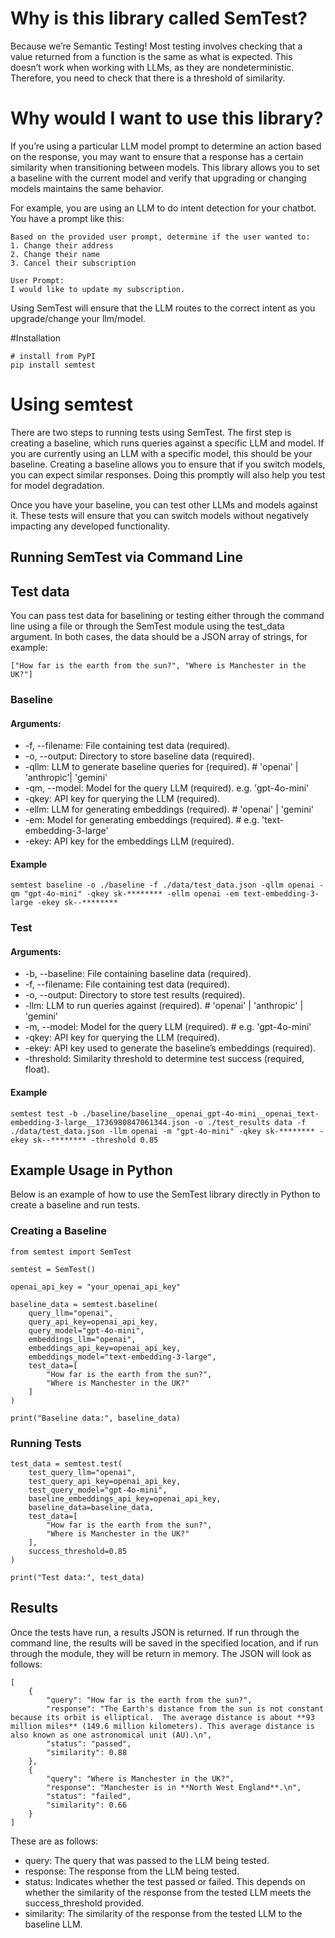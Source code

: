 # Why is this library called SemTest?

Because we’re Semantic Testing! Most testing involves checking that a value returned from a function is the same as what is expected. This doesn’t work when working with LLMs, as they are nondeterministic. Therefore, you need to check that there is a threshold of similarity.

# Why would I want to use this library?

If you’re using a particular LLM model prompt to determine an action based on the response, you may want to ensure that a response has a certain similarity when transitioning between models. This library allows you to set a baseline with the current model and verify that upgrading or changing models maintains the same behavior.

For example, you are using an LLM to do intent detection for your chatbot. You have a prompt like this:

```
Based on the provided user prompt, determine if the user wanted to:
1. Change their address
2. Change their name
3. Cancel their subscription

User Prompt:
I would like to update my subscription.
```

Using SemTest will ensure that the LLM routes to the correct intent as you upgrade/change your llm/model.

#Installation

```
# install from PyPI
pip install semtest
```

# Using semtest

There are two steps to running tests using SemTest. The first step is creating a baseline, which runs queries against a specific LLM and model. If you are currently using an LLM with a specific model, this should be your baseline. Creating a baseline allows you to ensure that if you switch models, you can expect similar responses. Doing this promptly will also help you test for model degradation.

Once you have your baseline, you can test other LLMs and models against it. These tests will ensure that you can switch models without negatively impacting any developed functionality.

## Running SemTest via Command Line

## Test data

You can pass test data for baselining or testing either through the command line using a file or through the SemTest module using the test_data argument. In both cases, the data should be a JSON array of strings, for example:

```
["How far is the earth from the sun?", "Where is Manchester in the UK?"]
```

### Baseline

#### Arguments:

- -f, --filename: File containing test data (required).
- -o, --output: Directory to store baseline data (required).
- -qllm: LLM to generate baseline queries for (required). # 'openai' | 'anthropic'| 'gemini'
- -qm, --model: Model for the query LLM (required). e.g. 'gpt-4o-mini'
- -qkey: API key for querying the LLM (required).
- -ellm: LLM for generating embeddings (required). # 'openai' | 'gemini'
- -em: Model for generating embeddings (required). # e.g. 'text-embedding-3-large'
- -ekey: API key for the embeddings LLM (required).

#### Example

```
semtest baseline -o ./baseline -f ./data/test_data.json -qllm openai -qm "gpt-4o-mini" -qkey sk-******** -ellm openai -em text-embedding-3-large -ekey sk--********
```

### Test

#### Arguments:

- -b, --baseline: File containing baseline data (required).
- -f, --filename: File containing test data (required).
- -o, --output: Directory to store test results (required).
- -llm: LLM to run queries against (required). # 'openai' | 'anthropic' | 'gemini'
- -m, --model: Model for the query LLM (required). # e.g. 'gpt-4o-mini'
- -qkey: API key for querying the LLM (required).
- -ekey: API key used to generate the baseline’s embeddings (required).
- -threshold: Similarity threshold to determine test success (required, float).

#### Example

```
semtest test -b ./baseline/baseline__openai_gpt-4o-mini__openai_text-embedding-3-large__1736980847061344.json -o ./test_results data -f ./data/test_data.json -llm openai -m "gpt-4o-mini" -qkey sk-******** -ekey sk--******** -threshold 0.85
```

## Example Usage in Python

Below is an example of how to use the SemTest library directly in Python to create a baseline and run tests.

### Creating a Baseline

```
from semtest import SemTest

semtest = SemTest()

openai_api_key = "your_openai_api_key"

baseline_data = semtest.baseline(
    query_llm="openai",
    query_api_key=openai_api_key,
    query_model="gpt-4o-mini",
    embeddings_llm="openai",
    embeddings_api_key=openai_api_key,
    embeddings_model="text-embedding-3-large",
    test_data=[
        "How far is the earth from the sun?",
        "Where is Manchester in the UK?"
    ]
)

print("Baseline data:", baseline_data)
```

### Running Tests

```
test_data = semtest.test(
    test_query_llm="openai",
    test_query_api_key=openai_api_key,
    test_query_model="gpt-4o-mini",
    baseline_embeddings_api_key=openai_api_key,
    baseline_data=baseline_data,
    test_data=[
        "How far is the earth from the sun?",
        "Where is Manchester in the UK?"
    ],
    success_threshold=0.85
)

print("Test data:", test_data)
```

## Results

Once the tests have run, a results JSON is returned. If run through the command line, the results will be saved in the specified location, and if run through the module, they will be return in memory. The JSON will look as follows:

```
[
    {
        "query": "How far is the earth from the sun?",
        "response": "The Earth's distance from the sun is not constant because its orbit is elliptical.  The average distance is about **93 million miles** (149.6 million kilometers). This average distance is also known as one astronomical unit (AU).\n",
        "status": "passed",
        "similarity": 0.88
    },
    {
        "query": "Where is Manchester in the UK?",
        "response": "Manchester is in **North West England**.\n",
        "status": "failed",
        "similarity": 0.66
    }
]
```

These are as follows:

- query: The query that was passed to the LLM being tested.
- response: The response from the LLM being tested.
- status: Indicates whether the test passed or failed. This depends on whether the similarity of the response from the tested LLM meets the success_threshold provided.
- similarity: The similarity of the response from the tested LLM to the baseline LLM.

